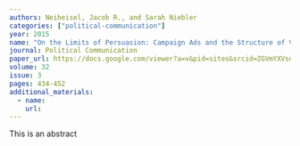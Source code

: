 ```yaml
---
authors: Neiheisel, Jacob R., and Sarah Niebler
categories: ["political-communication"]
year: 2015
name: "On the Limits of Persuasion: Campaign Ads and the Structure of Voters' Interpersonal Discussion Networks"
journal: Political Communication
paper_url: https://docs.google.com/viewer?a=v&pid=sites&srcid=ZGVmYXVsdGRvbWFpbnxwb2xpc2NpbmVpaGVpc2VsfGd4OjZkMDdhMTQ1NTYyZjczMjI
volume: 32
issue: 3
pages: 434-452
additional_materials:
  - name:
    url:
---
```


This is an abstract